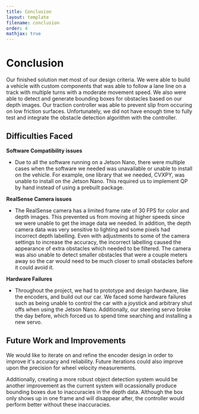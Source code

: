 ```yaml
---
title: Conclusion
layout: template
filename: conclusion
order: 4
mathjax: true
--- 
```


# Conclusion

Our finished solution met most of our design criteria. We were able to build a vehicle with custom components that was able to follow a lane line on a track with multiple turns with a moderate movement speed. We also were able to detect and generate bounding boxes for obstacles based on our depth images. Our traction controller was able to prevent slip from occuring on low friction surfaces. Unfortunately, we did not have enough time to fully test and integrate the obstacle detection algorithm with the controller. 

## Difficulties Faced

**Software Compatibility issues**
- Due to all the software running on a Jetson Nano, there were multiple cases when the software we needed was unavailable or unable to install on the vehicle. For example, one library that we needed, CVXPY, was unable to install on the Jetson Nano. This required us to implement QP by hand instead of using a prebuilt package.

**RealSense Camera issues**
- The RealSense camera has a limited frame rate of 30 FPS for color and depth images. This prevented us from moving at higher speeds since we were unable to get the image data we needed. In addition, the depth camera data was very sensitive to lighting and some pixels had incorrect depth labelling. Even with adjustments to some of the camera settings to increase the accuracy, the incorrect labelling caused the appearance of extra obstacles which needed to be filtered. The camera was also unable to detect smaller obstacles that were a couple meters away so the car would need to be much closer to small obstacles before it could avoid it.

**Hardware Failures**
- Throughout the project, we had to prototype and design hardware, like the encoders, and build out our car. We faced some hardware failures such as being unable to control the car with a joystick and arbitrary shut offs when using the Jetson Nano. Additionally, our steering servo broke the day before, which forced us to spend time searching and installing a new servo. 

## Future Work and Improvements

We would like to iterate on and refine the encoder design in order to improve it's accuracy and reliability. Future iterations could also improve upon the precision for wheel velocity measurements. 

Additionally, creating a more robust object detection system would be another improvement as the current system will ocassionally produce bounding boxes due to inaccuracies in the depth data. Although the box only shows up in one frame and will disappear after, the controller would perform better without these inaccuracies. 
